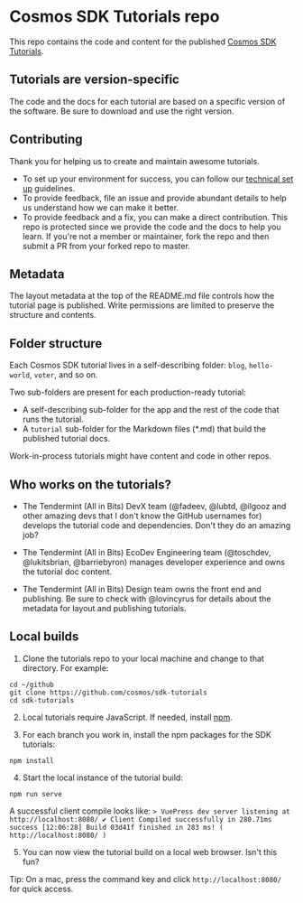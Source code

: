 # Cosmos SDK Tutorials repo

This repo contains the code and content for the published [Cosmos SDK Tutorials](https://tutorials.cosmos.network/).

## Tutorials are version-specific

The code and the docs for each tutorial are based on a specific version of the software. Be sure to download and use the right version.

## Contributing

Thank you for helping us to create and maintain awesome tutorials.

- To set up your environment for success, you can follow our [technical set up](TECHNICAL-SETUP.md) guidelines.
- To provide feedback, file an issue and provide abundant details to help us understand how we can make it better.
- To provide feedback and a fix, you can make a direct contribution. This repo is protected since we provide the code and the docs to help you learn. If you're not a member or maintainer, fork the repo and then submit a PR from your forked repo to master.

## Metadata

The layout metadata at the top of the README.md file controls how the tutorial page is published. Write permissions are limited to preserve the structure and contents.

## Folder structure

Each Cosmos SDK tutorial lives in a self-describing folder: `blog`, `hello-world`, `voter`, and so on.

Two sub-folders are present for each production-ready tutorial:

- A self-describing sub-folder for the app and the rest of the code that runs the tutorial.
- A `tutorial` sub-folder for the Markdown files (*.md) that build the published tutorial docs.

Work-in-process tutorials might have content and code in other repos.

## Who works on the tutorials?

- The Tendermint (All in Bits) DevX team (@fadeev, @lubtd, @ilgooz and other amazing devs that I don't know the GitHub usernames for) develops the tutorial code and dependencies. Don't they do an amazing job?

- The Tendermint (All in Bits) EcoDev Engineering team (@toschdev, @lukitsbrian, @barriebyron) manages developer experience and owns the tutorial doc content.

- The Tendermint (All in Bits) Design team owns the front end and publishing. Be sure to check with @lovincyrus for details about the metadata for layout and publishing tutorials.

## Local builds

1. Clone the tutorials repo to your local machine and change to that directory. For example:

  ```
  cd ~/github
  git clone https://github.com/cosmos/sdk-tutorials
  cd sdk-tutorials
  ```

2. Local tutorials require JavaScript. If needed, install [npm](https://docs.npmjs.com/cli/v6/commands/npm-install).

3. For each branch you work in, install the npm packages for the SDK tutorials:

  ```
  npm install
  ```

4. Start the local instance of the tutorial build:

  ```
  npm run serve
  ```

  A successful client compile looks like: `> VuePress dev server listening at http://localhost:8080/ ✔ Client Compiled successfully in 280.71ms success [12:06:28] Build 03d41f finished in 283 ms! ( http://localhost:8080/ )`

5. You can now view the tutorial build on a local web browser. Isn't this fun?

  Tip: On a mac, press the command key and click `http://localhost:8080/` for quick access.
